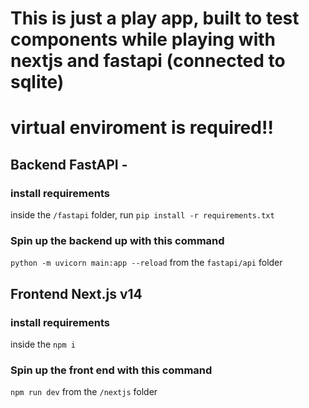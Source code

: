 # This is just a play app, built to test components while playing with nextjs and fastapi (connected to sqlite)

# virtual enviroment is required!!

## Backend FastAPI -
### install requirements 
inside the ```/fastapi``` folder, run ```pip install -r requirements.txt```

### Spin up the backend up with this command 
```python -m uvicorn main:app --reload``` from the ```fastapi/api``` folder


## Frontend Next.js v14
### install requirements 
inside the ```npm i```

### Spin up the front end with this command
```npm run dev``` from the ```/nextjs``` folder
